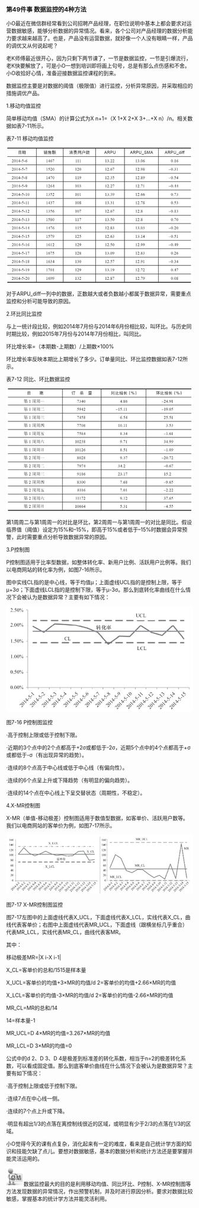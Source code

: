 ### 第49件事 数据监控的4种方法

小O最近在微信群经常看到公司招聘产品经理，在职位说明中基本上都会要求对运营数据敏感，能够分析数据的异常情况。看来，各个公司对产品经理的数据分析能力要求越来越高了。也是，产品没有运营数据，就好像一个人没有眼睛一样，产品的调优又从何说起呢？

老K师傅最近很开心，因为只剩下两节课了，一节是数据监控，一节是引爆流行，老K快要解放了，可是小O一想到培训即将画上句号，总是有那么点伤感和不舍。小O收拾好心情，准备迎接数据监控课程的到来。

数据监控主要是对数据的阈值（极限值）进行监控，分析异常原因，并采取相应的措施调优产品。

1.移动均值监控

简单移动均值（SMA）的计算公式为X n+1=（X 1+X 2+X 3+…+X n）/n。相关数据如表7-11所示。

表7-11 移动均值监控

![](images/image01718.jpeg)

对于ARPU_diff一列中的数据，正数越大或者负数越小都属于数据异常，需要重点监控和分析可能导致的原因。

2.环比同比监控

与上一统计段比较，例如2014年7月份与2014年6月份相比较，叫环比。与历史同时期比较，例如2015年7月份与2014年7月份相比，叫同比。

环比增长率=（本期数-上期数）/上期数×100%

环比增长率反映本期比上期增长了多少。订单量同比、环比监控数据如表7-12所示。

表7-12 同比、环比数据监控

![](images/image01719.jpeg)

第1周周二与第1周周一的对比是环比，第2周周一与第1周周一的对比是同比。假设临界值（阈值）设定为15%和–15%，即高于15%或者低于–15%时数据会异常预警，此时需要重点分析导致数据异常的原因。

3.P控制图

P控制图适用于比率型数据，如整体转化率、新用户比例、活跃用户比例等。我们以电商网站的转化率为例，如图7-16所示。

图中实线CL指的是中心线，等于均值μ；上面虚线UCL指的是控制上限，等于μ+3σ；下面虚线LCL指的是控制下限，等于μ-3σ。那么到底转化率曲线在什么情况下会被认为是数据异常？主要有如下情况：

![](images/image01720.jpeg)

图7-16 P控制图监控

·高于控制上限或低于控制下限。

·近期的3个点中的2个点都高于+2σ或都低于-2σ，近期5个点中的4个点都高于+σ或都低于-σ（有出现异常的趋势）。

·连续的8个点高于中心线或低于中心线（有偏向性）。

·连续的6个点呈上升或下降趋势（有明显的偏向趋势）。

·连续的14个点在中心线上下呈交替状态（周期性，不稳定）。

4.X-MR控制图

X-MR（单值-移动极差）控制图适用于数值型数据，如客单价、活跃用户数等。我们以电商网站的客单价为例，如图7-17所示。

![](images/image01721.jpeg)

图7-17 X-MR控制图监控

图7-17左图中的上面虚线代表X_UCL，下面虚线代表X_LCL，实线代表X_CL，曲线代表客单价；右图中上面虚线代表MR_UCL，下面虚线（跟横坐标几乎重合）代表MR_LCL，实线代表MR_CL，曲线代表客MR。

其中：

移动极差MR=|X i-X i-1|

X_CL=客单价的总和/1515是样本量

X_UCL=客单价的均值+3×MR的均值/d 2=客单价的均值+2.66×MR的均值

X_LCL=客单价的均值-3×MR的均值/d 2=客单价的均值-2.66×MR的均值

MR_CL=MR的总和/14

14=样本量-1

MR_UCL=D 4×MR的均值=3.267×MR的均值

MR_LCL=D 3×MR的均值=0

公式中的d 2、D 3、D 4是极差到标准差的转化系数，相当于n=2的极差转化系数，可以看成固定值。那么到底客单价曲线在什么情况下会被认为是数据异常？主要有如下情况：

·高于控制上限或低于控制下限。

·连续7点在中心线一侧。

·连续的7个点上升或下降。

·明显有超出1/3的点落在离控制线很近的区域，或明显有少于2/3的点落在1/3的区域。

小O觉得今天的课有点复杂，消化起来有一定的难度，看来是自己统计学方面的知识和技能欠缺了点儿。要想对数据敏感，基本的数据分析和统计方法还是要掌握并能灵活运用的。

![](images/image01722.jpeg)数据监控最大的目的是利用移动均值、同比环比、P控制、X-MR控制图等方法发现数据的异常情况，作出预警机制，并及时进行原因分析。要求对数据比较敏感，掌握基本的统计学方法并能灵活利用。
